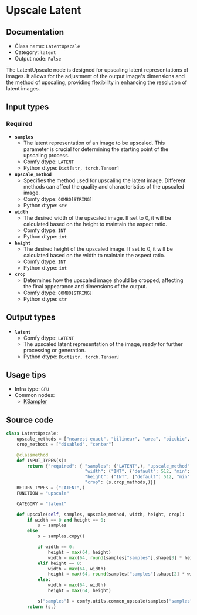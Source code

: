 # Upscale Latent
## Documentation
- Class name: `LatentUpscale`
- Category: `latent`
- Output node: `False`

The LatentUpscale node is designed for upscaling latent representations of images. It allows for the adjustment of the output image's dimensions and the method of upscaling, providing flexibility in enhancing the resolution of latent images.
## Input types
### Required
- **`samples`**
    - The latent representation of an image to be upscaled. This parameter is crucial for determining the starting point of the upscaling process.
    - Comfy dtype: `LATENT`
    - Python dtype: `Dict[str, torch.Tensor]`
- **`upscale_method`**
    - Specifies the method used for upscaling the latent image. Different methods can affect the quality and characteristics of the upscaled image.
    - Comfy dtype: `COMBO[STRING]`
    - Python dtype: `str`
- **`width`**
    - The desired width of the upscaled image. If set to 0, it will be calculated based on the height to maintain the aspect ratio.
    - Comfy dtype: `INT`
    - Python dtype: `int`
- **`height`**
    - The desired height of the upscaled image. If set to 0, it will be calculated based on the width to maintain the aspect ratio.
    - Comfy dtype: `INT`
    - Python dtype: `int`
- **`crop`**
    - Determines how the upscaled image should be cropped, affecting the final appearance and dimensions of the output.
    - Comfy dtype: `COMBO[STRING]`
    - Python dtype: `str`
## Output types
- **`latent`**
    - Comfy dtype: `LATENT`
    - The upscaled latent representation of the image, ready for further processing or generation.
    - Python dtype: `Dict[str, torch.Tensor]`
## Usage tips
- Infra type: `GPU`
- Common nodes:
    - [KSampler](../../Comfy/Nodes/KSampler.md)



## Source code
```python
class LatentUpscale:
    upscale_methods = ["nearest-exact", "bilinear", "area", "bicubic", "bislerp"]
    crop_methods = ["disabled", "center"]

    @classmethod
    def INPUT_TYPES(s):
        return {"required": { "samples": ("LATENT",), "upscale_method": (s.upscale_methods,),
                              "width": ("INT", {"default": 512, "min": 0, "max": MAX_RESOLUTION, "step": 8}),
                              "height": ("INT", {"default": 512, "min": 0, "max": MAX_RESOLUTION, "step": 8}),
                              "crop": (s.crop_methods,)}}
    RETURN_TYPES = ("LATENT",)
    FUNCTION = "upscale"

    CATEGORY = "latent"

    def upscale(self, samples, upscale_method, width, height, crop):
        if width == 0 and height == 0:
            s = samples
        else:
            s = samples.copy()

            if width == 0:
                height = max(64, height)
                width = max(64, round(samples["samples"].shape[3] * height / samples["samples"].shape[2]))
            elif height == 0:
                width = max(64, width)
                height = max(64, round(samples["samples"].shape[2] * width / samples["samples"].shape[3]))
            else:
                width = max(64, width)
                height = max(64, height)

            s["samples"] = comfy.utils.common_upscale(samples["samples"], width // 8, height // 8, upscale_method, crop)
        return (s,)

```
